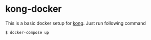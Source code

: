 # kong-docker
This is a basic docker setup for [kong](https://konghq.com/).
Just run following command 
```sh
$ docker-compose up
```
